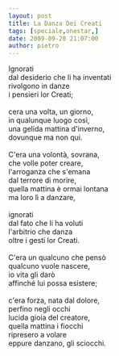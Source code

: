 ```yaml
---
layout: post
title: La Danza Dei Creati
tags: [speciale,onestar,]
date: 2009-09-20 21:07:00
author: pietro
---
```

Ignorati<br/>dal desiderio che li ha inventati<br/>rivolgono in danze<br/>i pensieri lor Creati;<br/><br/>cera una volta, un giorno,<br/>in qualunque luogo così,<br/>una gelida mattina d'inverno,<br/>dovunque ma non qui.<br/><br/>C'era una volontà, sovrana,<br/>che volle poter creare,<br/>l'arroganza che s'emana<br/>dal terrore di morire,<br/>quella mattina è ormai lontana<br/>ma loro lì a danzare,<br/><br/>ignorati<br/>dal fato che li ha voluti<br/>l'arbitrio che danza<br/>oltre i gesti lor Creati.<br/><br/>C'era un qualcuno che pensò<br/>qualcuno vuole nascere,<br/>io vita gli darò<br/>affinché lui possa esistere;<br/><br/>c'era forza, nata dal dolore,<br/>perfino negli occhi<br/>lucida gioia del creatore,<br/>quella mattina i fiocchi<br/>ripresero a volare<br/>eppure danzano, gli sciocchi.
